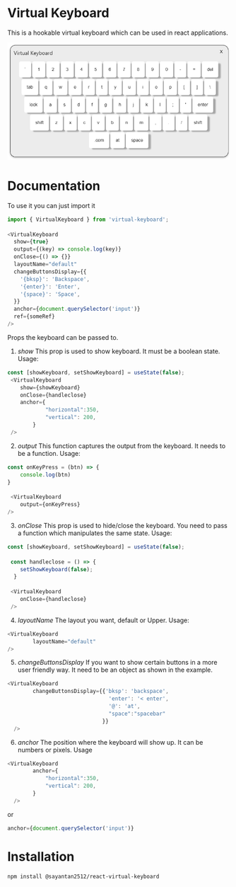 # Virtual Keyboard

This is a hookable virtual keyboard which can be used in react applications.

![Virtual Keyboard Preview](https://github.com/Sbasu2512/virtual-keyboard/blob/master/images/virtual_keyboard.png)

# Documentation

To use it you can just import it

```js
import { VirtualKeyboard } from 'virtual-keyboard';

<VirtualKeyboard
  show={true}
  output={(key) => console.log(key)}
  onClose={() => {}}
  layoutName="default"
  changeButtonsDisplay={{
    '{bksp}': 'Backspace',
    '{enter}': 'Enter',
    '{space}': 'Space',
  }}
  anchor={document.querySelector('input')}
  ref={someRef}
/>
```
        

Props the keyboard can be passed to.

1. *show* This prop is used to show keyboard. It must be a boolean state.
Usage:
```js
const [showKeyboard, setShowKeyboard] = useState(false);
 <VirtualKeyboard
    show={showKeyboard}
    onClose={handleclose}
    anchor={
            "horizontal":350,
            "vertical": 200,
        }
 />
```

2. *output* This function captures the output from the keyboard. It needs to be a function.
Usage:
```js
const onKeyPress = (btn) => {
    console.log(btn)
}

 <VirtualKeyboard
    output={onKeyPress}
/>
```

3. *onClose* This prop is used to hide/close the keyboard. You need to pass a function which manipulates the same state. 
Usage:
```js
const [showKeyboard, setShowKeyboard] = useState(false);
 
 const handleclose = () => {
    setShowKeyboard(false);
  }

 <VirtualKeyboard
    onClose={handleclose}
 />
 ```

4. *layoutName* The layout you want, default or Upper. 
Usage:
```js
<VirtualKeyboard
        layoutName="default"
/>
 ```   

5. *changeButtonsDisplay* If you want to show certain buttons in a more user friendly way. It need to be an object as shown in the example.
```js
<VirtualKeyboard
        changeButtonsDisplay={{'bksp': 'backspace',
                                'enter': '< enter',
                                '@': 'at',
                                "space":"spacebar"
                              }}
  />
```

6. *anchor* The position where the keyboard will show up. It can be numbers or pixels.
Usage
```js
<VirtualKeyboard
        anchor={
            "horizontal":350,
            "vertical": 200,
        }
  />
  ```
 or
 ```js
 anchor={document.querySelector('input')}
 ```

# Installation

```bash
npm install @sayantan2512/react-virtual-keyboard
```